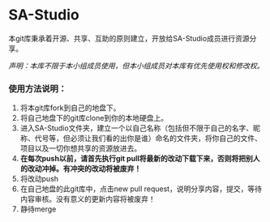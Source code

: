 # SA-Studio
本git库秉承着开源、共享、互助的原则建立，开放给SA-Studio成员进行资源分享。

*声明：本库不限于本小组成员使用，但本小组成员对本库有优先使用权和修改权。*

### 使用方法说明：

1. 将本git库fork到自己的地盘下。
2. 将自己地盘下的git库clone到你的本地硬盘上。
3. 进入SA-Studio文件夹，建立一个以自己名称（包括但不限于自己的名字、昵称、代号等，但必须让我们看的出你是谁）命名的文件夹，将你自己的文件、项目以及一切你想共享的资源放进去。
4. **在每次push以前，请首先执行git pull将最新的改动下载下来，否则将把别人的改动冲掉。有冲突的改动将被废弃！**
5. 将改动push
6. 在自己地盘的此git库中，点击new pull request，说明分享内容，提交，等待内容审核。没有意义的更新内容将被废弃！
7. 静待merge


